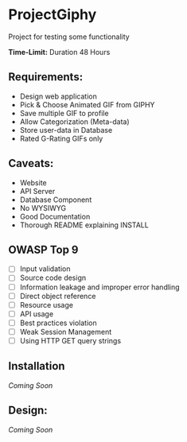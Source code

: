 # ProjectGiphy
Project for testing some functionality

**Time-Limit:** Duration 48 Hours

## Requirements:
 - Design web application
 - Pick & Choose Animated GIF from GIPHY
 - Save multiple GIF to profile
 - Allow Categorization (Meta-data)
 - Store user-data in Database
 - Rated G-Rating GIFs only


## Caveats:
 - Website
 - API Server
 - Database Component
 - No WYSIWYG
 - Good Documentation
 - Thorough README explaining INSTALL

## OWASP Top 9
- [ ] Input validation
- [ ] Source code design
- [ ] Information leakage and improper error handling
- [ ] Direct object reference
- [ ] Resource usage
- [ ] API usage
- [ ] Best practices violation
- [ ] Weak Session Management
- [ ] Using HTTP GET query strings

## Installation

 _Coming Soon_

## Design:

 _Coming Soon_